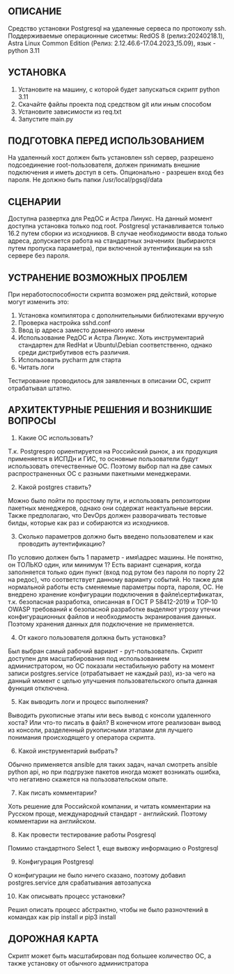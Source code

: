 ОПИСАНИЕ
-
Средство установки Postgresql на удаленные сервеса по протоколу ssh. Поддерживаемые операционные сисетмы: RedOS 8 
(релиз:20240218.1), Astra Linux Common Edition (Релиз: 2.12.46.6-17.04.2023_15.09), язык - python 3.11


УСТАНОВКА
-
1) Установите на машину, с которой будет запускаться скрипт python 3.11
2) Скачайте файлы проекта под средством git или иным способом
3) Установите зависимости из req.txt
4) Запустите main.py

ПОДГОТОВКА ПЕРЕД ИСПОЛЬЗОВАНИЕМ
-
На удаленный хост должен быть установлен ssh сервер, разрешено подсоединение root-пользователя, должен принимать внешние подключения и иметь доступ в сеть.
Опционально - разрешен вход без пароля. Не должно быть папки /usr/local/pgsql/data

СЦЕНАРИИ
-
Доступна развертка для РедОС и Астра Линукс. На данный момент доступна установка только под root. Postgresql 
устанавливается только 16.2 путем сборки из исходников. В случае необходимости ввода только адреса, допускается работа 
на стандартных значениях (выбираются путем пропуска параметра), при включеной аутентификации на ssh сервере без пароля.




УСТРАНЕНИЕ ВОЗМОЖНЫХ ПРОБЛЕМ
-
При неработоспособности скрипта возможен ряд действий, которые могут изменить это:
1) Установка компилятора с дополнительными библиотеками вручную
2) Проверка настройка  sshd.conf
3) Ввод ip адреса заместо доменного имени
4) Использование РедОС и Астра Линукс. Хоть инструментарий стандартен для RedHat и Ubuntu\Debian соответственно, однако среди дистрибутивов есть различия.
5) Использовать pycharm для старта
6) Читать логи

Тестирование проводилось для заявленных в описании ОС, скрипт отрабатывал штатно.




АРХИТЕКТУРНЫЕ РЕШЕНИЯ И ВОЗНИКШИЕ ВОПРОСЫ
-
1) Какие ОС использовать?

Т.к. Postgrespro ориентируется на Российский рынок, а их продукция применяется в ИСПДн и ГИС, то
основные пользователи будут использовать отечественные ОС. Поэтому выбор пал на две самых распространенных ОС с разными пакетными менеджерами.

2) Какой  postgres ставить?

Можно было пойти по простому пути, и использовать репозитории пакетных менеджеров, однако они содержат неактуальные версии. Также предполагаю, что DevOps должен разворачивать тестовые билды, которые как раз и собираются из исходников.

3) Сколько параметров должно быть введено пользователем и как проводить аутентификацию?

По условию должен быть 1 параметр - имя\адрес машины. Не понятно, он ТОЛЬКО один, или минимум 1? Есть вариант сценария, когда заполняется только один пункт (вход под рутом без пароля по порту 22 на редос), что соответствует данному варианту событий. Но также для нормальной работы есть сменяемые параметры порта, пароля, ОС. Не внедрено хранение конфигурации подключения в файле\сертификатах, т.к. безопасная разработка, описанная в ГОСТ Р 58412-2019 и TOP-10 OWASP требований к безопасной разработке выделяют угрозу утечки конфигурационных файлов и необходимость экранирования данных. Поэтому хранения данных для подключение не применяется.

4) От какого пользователя должна быть установка?

Был выбран самый рабочий вариант  -  рут-пользователь.
Скрипт доступен для масштабирования под использованием администратором, но ОС показали нестабильную работу на момент записи postgres.service (отрабатывает не каждый раз), из-за чего на данный момент с целью улучшения пользовательского опыта данная функция отключена. 

5) Как выводить логи и процесс выполнения?

Выводить рукописные этапы или весь вывод с консоли удаленного хоста? Или что-то писать в файл? В конечном итоге реализован вывод из консоли, разделенный рукописными этапами для лучшего понимания происходящего у оператора скрипта.

6) Какой инструментарий выбрать?

Обычно применяется ansible для таких задач, начал смотреть ansible python api, но при подгрузке пакетов иногда может возникать ошибка, что негативно скажется на пользовательском опыте.

7) Как писать комментарии?

Хоть решение для Российской компании, и читать комментарии на Русском проще, международный стандарт - английский. Поэтому комментарии на английском.

8) Как провести тестирование работы Posgresql

Помимо стандартного Select 1, еще вывожу информацию о Postgresql

9) Конфигурация Postgresql

О конфигурации не было ничего сказано, поэтому добавил postgres.service для срабатывания автозапуска

10) Как описывать процесс установки?


Решил описать процесс абстрактно, чтобы не было разночтений в командах как pip install и pip3 install


ДОРОЖНАЯ КАРТА
-
Скрипт может быть масштабирован под большее количество ОС, а также установку от обычного администратора

